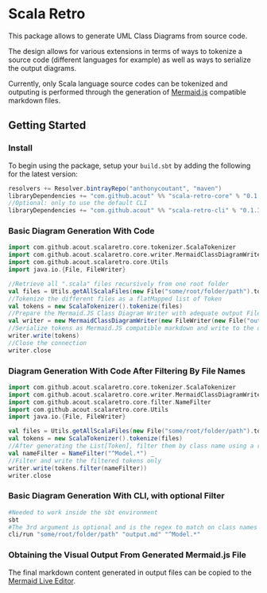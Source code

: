 # Scala Retro
This package allows to generate UML Class Diagrams from source code.

The design allows for various extensions in terms of ways to tokenize a source code (different languages for example) as well as ways to serialize the output diagrams.

Currently, only Scala language source codes can be tokenized and outputing is performed through the generation of [Mermaid.js](https://mermaid-js.github.io) compatible markdown files.

## Getting Started

### Install

To begin using the package, setup your `build.sbt` by adding the following for the latest version:

```scala
resolvers += Resolver.bintrayRepo("anthonycoutant", "maven")
libraryDependencies += "com.github.acout" %% "scala-retro-core" % "0.1.3"
//Optional: only to use the default CLI
libraryDependencies += "com.github.acout" %% "scala-retro-cli" % "0.1.3"
```

### Basic Diagram Generation With Code

```scala
import com.github.acout.scalaretro.core.tokenizer.ScalaTokenizer
import com.github.acout.scalaretro.core.writer.MermaidClassDiagramWriter
import com.github.acout.scalaretro.core.Utils
import java.io.{File, FileWriter}

//Retrieve all ".scala" files recursively from one root folder
val files = Utils.getAllScalaFiles(new File("some/root/folder/path").toPath)
//Tokenize the different files as a flatMapped list of Token
val tokens = new ScalaTokenizer().tokenize(files)
//Prepare the Mermaid.JS Class Diagram Writer with adequate output FileWriter
val writer = new MermaidClassDiagramWriter(new FileWriter(new File("output.md")))
//Serialize tokens as Mermaid.JS compatible markdown and write to the output file
writer.write(tokens)
//Close the connection
writer.close
```

### Diagram Generation With Code After Filtering By File Names

```scala
import com.github.acout.scalaretro.core.tokenizer.ScalaTokenizer
import com.github.acout.scalaretro.core.writer.MermaidClassDiagramWriter
import com.github.acout.scalaretro.core.filter.NameFilter
import com.github.acout.scalaretro.core.Utils
import java.io.{File, FileWriter}

val files = Utils.getAllScalaFiles(new File("some/root/folder/path").toPath)
val tokens = new ScalaTokenizer().tokenize(files)
//After generating the List[Token], filter them by class name using a regex
val nameFilter = NameFilter("^Model.*") _
//Filter and write the filtered tokens only
writer.write(tokens.filter(nameFilter))
writer.close
```

### Basic Diagram Generation With CLI, with optional Filter

```bash
#Needed to work inside the sbt environment
sbt
#The 3rd argument is optional and is the regex to match on class names for filtering
cli/run "some/root/folder/path" "output.md" "^Model.*"
```

### Obtaining the Visual Output From Generated Mermaid.js File

The final markdown content generated in output files can be copied to the [Mermaid Live Editor](https://mermaid-js.github.io/mermaid-live-editor).